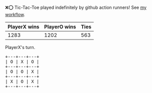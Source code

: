:x::o: Tic-Tac-Toe played indefinitely by github action runners! See [my workflow](.github/workflows/play.yaml).

|PlayerX wins|PlayerO wins|Ties|
|-|-|-|
|1283|1202|563|

PlayerX's turn.

<pre>
+---+---+---+
| O | X | O |
+---+---+---+
| O | O | X |
+---+---+---+
| X | O | X |
+---+---+---+
</pre>